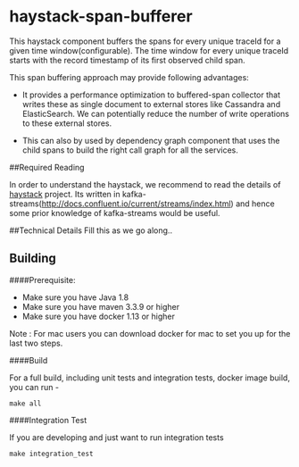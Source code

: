 # haystack-span-bufferer
This haystack component buffers the spans for every unique traceId for a given time window(configurable). 
The time window for every unique traceId starts with the record timestamp of its first observed child span.

This span buffering approach may provide following advantages: 

* It provides a performance optimization to buffered-span collector that writes these as single document to external stores like Cassandra and ElasticSearch.
We can potentially reduce the number of write operations to these external stores.

* This can also by used by dependency graph component that uses the child spans to build the right call graph for all the services.

##Required Reading
 
In order to understand the haystack, we recommend to read the details of [haystack](https://github.com/ExpediaDotCom/haystack) project. 
Its written in kafka-streams(http://docs.confluent.io/current/streams/index.html) and hence some prior knowledge of kafka-streams would be useful.
 

##Technical Details
Fill this as we go along..

## Building

####Prerequisite: 

* Make sure you have Java 1.8
* Make sure you have maven 3.3.9 or higher
* Make sure you have docker 1.13 or higher


Note : For mac users you can download docker for mac to set you up for the last two steps.


####Build

For a full build, including unit tests and integration tests, docker image build, you can run -
```
make all
```

####Integration Test

If you are developing and just want to run integration tests 
```
make integration_test

```